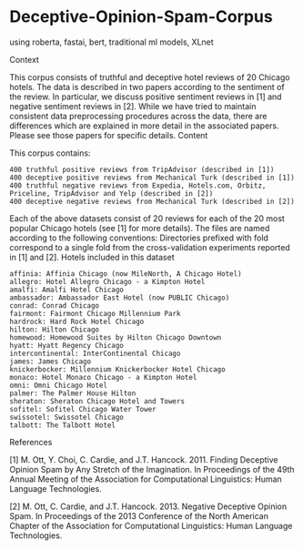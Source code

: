 # Deceptive-Opinion-Spam-Corpus
using roberta, fastai, bert, traditional ml models, XLnet


Context

This corpus consists of truthful and deceptive hotel reviews of 20 Chicago hotels. The data is described in two papers according to the sentiment of the review. In particular, we discuss positive sentiment reviews in [1] and negative sentiment reviews in [2].
While we have tried to maintain consistent data preprocessing procedures across the data, there are differences which are explained in more detail in the associated papers. Please see those papers for specific details.
Content

This corpus contains:

    400 truthful positive reviews from TripAdvisor (described in [1])
    400 deceptive positive reviews from Mechanical Turk (described in [1])
    400 truthful negative reviews from Expedia, Hotels.com, Orbitz, Priceline, TripAdvisor and Yelp (described in [2])
    400 deceptive negative reviews from Mechanical Turk (described in [2])

Each of the above datasets consist of 20 reviews for each of the 20 most popular Chicago hotels (see [1] for more details). The files are named according to the following conventions:
Directories prefixed with fold correspond to a single fold from the cross-validation experiments reported in [1] and [2].
Hotels included in this dataset

    affinia: Affinia Chicago (now MileNorth, A Chicago Hotel)
    allegro: Hotel Allegro Chicago - a Kimpton Hotel
    amalfi: Amalfi Hotel Chicago
    ambassador: Ambassador East Hotel (now PUBLIC Chicago)
    conrad: Conrad Chicago
    fairmont: Fairmont Chicago Millennium Park
    hardrock: Hard Rock Hotel Chicago
    hilton: Hilton Chicago
    homewood: Homewood Suites by Hilton Chicago Downtown
    hyatt: Hyatt Regency Chicago
    intercontinental: InterContinental Chicago
    james: James Chicago
    knickerbocker: Millennium Knickerbocker Hotel Chicago
    monaco: Hotel Monaco Chicago - a Kimpton Hotel
    omni: Omni Chicago Hotel
    palmer: The Palmer House Hilton
    sheraton: Sheraton Chicago Hotel and Towers
    sofitel: Sofitel Chicago Water Tower
    swissotel: Swissotel Chicago
    talbott: The Talbott Hotel

References

[1] M. Ott, Y. Choi, C. Cardie, and J.T. Hancock. 2011. Finding Deceptive Opinion Spam by Any Stretch of the Imagination. In Proceedings of the 49th Annual Meeting of the Association for Computational Linguistics: Human Language Technologies.

[2] M. Ott, C. Cardie, and J.T. Hancock. 2013. Negative Deceptive Opinion Spam. In Proceedings of the 2013 Conference of the North American Chapter of the Association for Computational Linguistics: Human Language Technologies.
